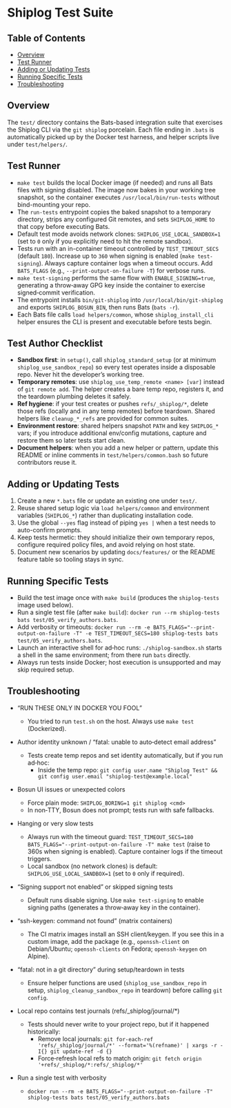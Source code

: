 # Shiplog Test Suite

## Table of Contents

- [Overview](#overview)
- [Test Runner](#test-runner)
- [Adding or Updating Tests](#adding-or-updating-tests)
- [Running Specific Tests](#running-specific-tests)
- [Troubleshooting](#troubleshooting)

## Overview

The `test/` directory contains the Bats-based integration suite that exercises the Shiplog CLI via the `git shiplog` porcelain. Each file ending in `.bats` is automatically picked up by the Docker test harness, and helper scripts live under `test/helpers/`.

## Test Runner

- `make test` builds the local Docker image (if needed) and runs all Bats files with signing disabled. The image now bakes in your working tree snapshot, so the container executes `/usr/local/bin/run-tests` without bind-mounting your repo.
- The `run-tests` entrypoint copies the baked snapshot to a temporary directory, strips any configured Git remotes, and sets `SHIPLOG_HOME` to that copy before executing Bats.
- Default test mode avoids network clones: `SHIPLOG_USE_LOCAL_SANDBOX=1` (set to `0` only if you explicitly need to hit the remote sandbox).
- Tests run with an in-container timeout controlled by `TEST_TIMEOUT_SECS` (default `180`). Increase up to `360` when signing is enabled (`make test-signing`). Always capture container logs when a timeout occurs. Add `BATS_FLAGS` (e.g., `--print-output-on-failure -T`) for verbose runs.
- `make test-signing` performs the same flow with `ENABLE_SIGNING=true`, generating a throw‑away GPG key inside the container to exercise signed‑commit verification.
- The entrypoint installs `bin/git-shiplog` into `/usr/local/bin/git-shiplog` and exports `SHIPLOG_BOSUN_BIN`, then runs Bats (`bats -r`).
- Each Bats file calls `load helpers/common`, whose `shiplog_install_cli` helper ensures the CLI is present and executable before tests begin.

## Test Author Checklist

- **Sandbox first**: in `setup()`, call `shiplog_standard_setup` (or at minimum `shiplog_use_sandbox_repo`) so every test operates inside a disposable repo. Never hit the developer’s working tree.
- **Temporary remotes**: use `shiplog_use_temp_remote <name> [var]` instead of `git remote add`. The helper creates a bare temp repo, registers it, and the teardown plumbing deletes it safely.
- **Ref hygiene**: if your test creates or pushes `refs/_shiplog/*`, delete those refs (locally and in any temp remotes) before teardown. Shared helpers like `cleanup_*_refs` are provided for common suites.
- **Environment restore**: shared helpers snapshot `PATH` and key `SHIPLOG_*` vars; if you introduce additional env/config mutations, capture and restore them so later tests start clean.
- **Document helpers**: when you add a new helper or pattern, update this README or inline comments in `test/helpers/common.bash` so future contributors reuse it.

## Adding or Updating Tests
1. Create a new `*.bats` file or update an existing one under `test/`.
2. Reuse shared setup logic via `load helpers/common` and environment variables (`SHIPLOG_*`) rather than duplicating installation code.
3. Use the global `--yes` flag instead of piping `yes |` when a test needs to auto-confirm prompts.
4. Keep tests hermetic: they should initialize their own temporary repos, configure required policy files, and avoid relying on host state.
5. Document new scenarios by updating `docs/features/` or the README feature table so tooling stays in sync.

## Running Specific Tests

- Build the test image once with `make build` (produces the `shiplog-tests` image used below).
- Run a single test file (after `make build`): `docker run --rm shiplog-tests bats test/05_verify_authors.bats`.
- Add verbosity or timeouts: `docker run --rm -e BATS_FLAGS="--print-output-on-failure -T" -e TEST_TIMEOUT_SECS=180 shiplog-tests bats test/05_verify_authors.bats`.
- Launch an interactive shell for ad‑hoc runs: `./shiplog-sandbox.sh` starts a shell in the same environment; from there run `bats` directly.
- Always run tests inside Docker; host execution is unsupported and may skip required setup.

## Troubleshooting

- “RUN THESE ONLY IN DOCKER YOU FOOL”
  - You tried to run `test.sh` on the host. Always use `make test` (Dockerized).

- Author identity unknown / “fatal: unable to auto‑detect email address”
  - Tests create temp repos and set identity automatically, but if you run ad‑hoc:
    - Inside the temp repo: `git config user.name "Shiplog Test" && git config user.email "shiplog-test@example.local"`

- Bosun UI issues or unexpected colors
  - Force plain mode: `SHIPLOG_BORING=1 git shiplog <cmd>`
  - In non‑TTY, Bosun does not prompt; tests run with safe fallbacks.

- Hanging or very slow tests
  - Always run with the timeout guard: `TEST_TIMEOUT_SECS=180 BATS_FLAGS="--print-output-on-failure -T" make test` (raise to 360s when signing is enabled). Capture container logs if the timeout triggers.
  - Local sandbox (no network clones) is default: `SHIPLOG_USE_LOCAL_SANDBOX=1` (set to `0` only if required).

- “Signing support not enabled” or skipped signing tests
  - Default runs disable signing. Use `make test-signing` to enable signing paths (generates a throw‑away key in the container).

- “ssh-keygen: command not found” (matrix containers)
  - The CI matrix images install an SSH client/keygen. If you see this in a custom image, add the package (e.g., `openssh-client` on Debian/Ubuntu; `openssh-clients` on Fedora; `openssh-keygen` on Alpine).

- “fatal: not in a git directory” during setup/teardown in tests
  - Ensure helper functions are used (`shiplog_use_sandbox_repo` in setup, `shiplog_cleanup_sandbox_repo` in teardown) before calling `git config`.

- Local repo contains test journals (refs/_shiplog/journal/*)
  - Tests should never write to your project repo, but if it happened historically:
    - Remove local journals: `git for-each-ref 'refs/_shiplog/journal/*' --format='%(refname)' | xargs -r -I{} git update-ref -d {}`
    - Force‑refresh local refs to match origin: `git fetch origin '+refs/_shiplog/*:refs/_shiplog/*'`

- Run a single test with verbosity
  - `docker run --rm -e BATS_FLAGS="--print-output-on-failure -T" shiplog-tests bats test/05_verify_authors.bats`
